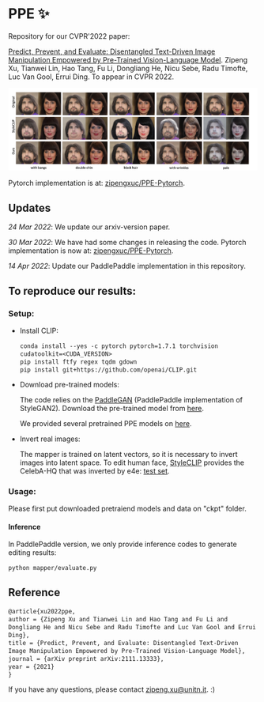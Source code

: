 # PPE ✨
Repository for our CVPR'2022 paper:

[Predict, Prevent, and Evaluate: Disentangled Text-Driven Image Manipulation Empowered by Pre-Trained Vision-Language Model](https://arxiv.org/abs/2111.13333).
Zipeng Xu, Tianwei Lin, Hao Tang, Fu Li, Dongliang He, Nicu Sebe, Radu Timofte, Luc Van Gool, Errui Ding.
To appear in CVPR 2022.
</p>

![](img/teaser.png)

Pytorch implementation is at: [zipengxuc/PPE-Pytorch](https://github.com/zipengxuc/PPE-Pytorch).

## Updates
_24 Mar 2022_: We update our arxiv-version paper.

_30 Mar 2022_: We have had some changes in releasing the code. Pytorch implementation is now at: [zipengxuc/PPE-Pytorch](https://github.com/zipengxuc/PPE-Pytorch).

_14 Apr 2022_: Update our PaddlePaddle implementation in this repository.

## To reproduce our results:
### Setup:

- Install CLIP:
    ```shell script
    conda install --yes -c pytorch pytorch=1.7.1 torchvision cudatoolkit=<CUDA_VERSION>
    pip install ftfy regex tqdm gdown
    pip install git+https://github.com/openai/CLIP.git
    ```
- Download pre-trained models:

    The code relies on the [PaddleGAN](https://github.com/PaddlePaddle/PaddleGAN/) (PaddlePaddle implementation of StyleGAN2).
Download the pre-trained model from [here](https://paddlegan.bj.bcebos.com/models/stylegan2-ffhq-config-f.pdparams).
    
    We provided several pretrained PPE models on [here](https://drive.google.com/file/d/1Xy4gmg1sJxXp10-mOBd7rmzmyi90uGFE/view?usp=sharing). 

- Invert real images:

    The mapper is trained on latent vectors, so it is necessary to invert images into latent space.
    To edit human face, [StyleCLIP](https://github.com/orpatashnik/StyleCLIP) provides the CelebA-HQ that was inverted by e4e:
 [test set](https://drive.google.com/file/d/16L7iyo7mDYuOnwGaQ5KaI7s-bloKzvHE/view?usp=sharing).

### Usage:
Please first put downloaded pretraiend models and data on "ckpt" folder.

#### Inference
In PaddlePaddle version, we only provide inference codes to generate editing results:
```shell script
python mapper/evaluate.py
```



## Reference
```
@article{xu2022ppe,
author = {Zipeng Xu and Tianwei Lin and Hao Tang and Fu Li and Dongliang He and Nicu Sebe and Radu Timofte and Luc Van Gool and Errui Ding},
title = {Predict, Prevent, and Evaluate: Disentangled Text-Driven Image Manipulation Empowered by Pre-Trained Vision-Language Model},
journal = {arXiv preprint arXiv:2111.13333},
year = {2021}
}
```

If you have any questions, please contact zipeng.xu@unitn.it. :)
